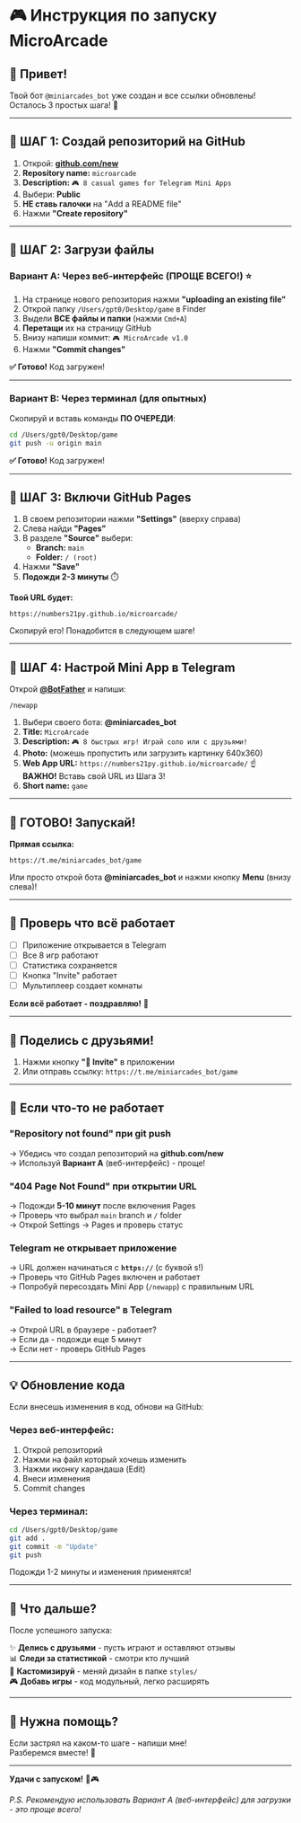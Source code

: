# 🎮 Инструкция по запуску MicroArcade

## 👋 Привет!

Твой бот `@miniarcades_bot` уже создан и все ссылки обновлены!  
Осталось 3 простых шага! 🚀

---

## 📍 ШАГ 1: Создай репозиторий на GitHub

1. Открой: **[github.com/new](https://github.com/new)**
2. **Repository name:** `microarcade`
3. **Description:** `🎮 8 casual games for Telegram Mini Apps`
4. Выбери: **Public**
5. **НЕ ставь галочки** на "Add a README file"
6. Нажми **"Create repository"**

---

## 📍 ШАГ 2: Загрузи файлы

### Вариант A: Через веб-интерфейс (ПРОЩЕ ВСЕГО!) ⭐

1. На странице нового репозитория нажми **"uploading an existing file"**
2. Открой папку `/Users/gpt0/Desktop/game` в Finder
3. Выдели **ВСЕ файлы и папки** (нажми `Cmd+A`)
4. **Перетащи** их на страницу GitHub
5. Внизу напиши коммит: `🎮 MicroArcade v1.0`
6. Нажми **"Commit changes"**

**✅ Готово!** Код загружен!

---

### Вариант B: Через терминал (для опытных)

Скопируй и вставь команды **ПО ОЧЕРЕДИ**:

```bash
cd /Users/gpt0/Desktop/game
git push -u origin main
```

**✅ Готово!** Код загружен!

---

## 📍 ШАГ 3: Включи GitHub Pages

1. В своем репозитории нажми **"Settings"** (вверху справа)
2. Слева найди **"Pages"**
3. В разделе **"Source"** выбери:
   - **Branch:** `main`
   - **Folder:** `/ (root)`
4. Нажми **"Save"**
5. **Подожди 2-3 минуты** ⏱️

**Твой URL будет:**
```
https://numbers21py.github.io/microarcade/
```

Скопируй его! Понадобится в следующем шаге!

---

## 📍 ШАГ 4: Настрой Mini App в Telegram

Открой **[@BotFather](https://t.me/BotFather)** и напиши:

```
/newapp
```

1. Выбери своего бота: **@miniarcades_bot**
2. **Title:** `MicroArcade`
3. **Description:** `🎮 8 быстрых игр! Играй соло или с друзьями!`
4. **Photo:** (можешь пропустить или загрузить картинку 640x360)
5. **Web App URL:** `https://numbers21py.github.io/microarcade/`
   ☝️ **ВАЖНО!** Вставь свой URL из Шага 3!
6. **Short name:** `game`

---

## 🎉 ГОТОВО! Запускай!

**Прямая ссылка:**
```
https://t.me/miniarcades_bot/game
```

Или просто открой бота **@miniarcades_bot** и нажми кнопку **Menu** (внизу слева)!

---

## 🧪 Проверь что всё работает

- [ ] Приложение открывается в Telegram
- [ ] Все 8 игр работают
- [ ] Статистика сохраняется
- [ ] Кнопка "Invite" работает
- [ ] Мультиплеер создает комнаты

**Если всё работает - поздравляю!** 🎉

---

## 📱 Поделись с друзьями!

1. Нажми кнопку **"👥 Invite"** в приложении
2. Или отправь ссылку: `https://t.me/miniarcades_bot/game`

---

## 🐛 Если что-то не работает

### "Repository not found" при git push
→ Убедись что создал репозиторий на **github.com/new**  
→ Используй **Вариант A** (веб-интерфейс) - проще!

### "404 Page Not Found" при открытии URL
→ Подожди **5-10 минут** после включения Pages  
→ Проверь что выбрал `main` branch и `/` folder  
→ Открой Settings → Pages и проверь статус

### Telegram не открывает приложение
→ URL должен начинаться с **`https://`** (с буквой s!)  
→ Проверь что GitHub Pages включен и работает  
→ Попробуй пересоздать Mini App (`/newapp`) с правильным URL

### "Failed to load resource" в Telegram
→ Открой URL в браузере - работает?  
→ Если да - подожди еще 5 минут  
→ Если нет - проверь GitHub Pages

---

## 💡 Обновление кода

Если внесешь изменения в код, обнови на GitHub:

### Через веб-интерфейс:
1. Открой репозиторий
2. Нажми на файл который хочешь изменить
3. Нажми иконку карандаша (Edit)
4. Внеси изменения
5. Commit changes

### Через терминал:
```bash
cd /Users/gpt0/Desktop/game
git add .
git commit -m "Update"
git push
```

Подожди 1-2 минуты и изменения применятся!

---

## 🎯 Что дальше?

После успешного запуска:

✨ **Делись с друзьями** - пусть играют и оставляют отзывы  
📊 **Следи за статистикой** - смотри кто лучший  
🎨 **Кастомизируй** - меняй дизайн в папке `styles/`  
🎮 **Добавь игры** - код модульный, легко расширять  

---

## 💬 Нужна помощь?

Если застрял на каком-то шаге - напиши мне!  
Разберемся вместе! 💪

---

**Удачи с запуском!** 🚀🎮

*P.S. Рекомендую использовать Вариант A (веб-интерфейс) для загрузки - это проще всего!*
